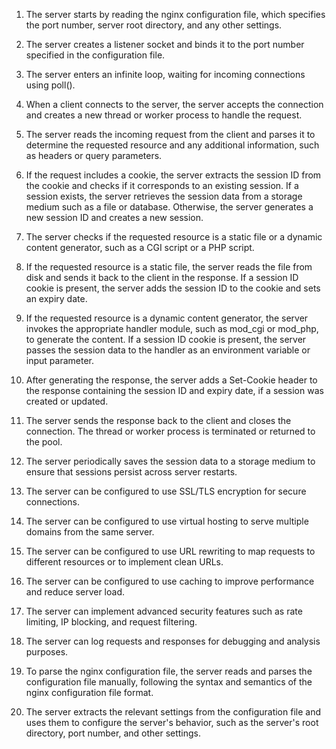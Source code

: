 1. The server starts by reading the nginx configuration file, which specifies 
the port number, server root directory, and any other settings.

2. The server creates a listener socket and binds it to the port number 
specified in the configuration file.

3. The server enters an infinite loop, waiting for incoming connections using 
poll().

4. When a client connects to the server, the server accepts the connection and 
creates a new thread or worker process to handle the request.

5. The server reads the incoming request from the client and parses it to 
determine the requested resource and any additional information, such as headers or query parameters.

6. If the request includes a cookie, the server extracts the session ID from 
the cookie and checks if it corresponds to an existing session. If a session exists, the server retrieves the session data from a storage medium such as a file or database. Otherwise, the server generates a new session ID and creates a new session.

7. The server checks if the requested resource is a static file or a dynamic 
content generator, such as a CGI script or a PHP script.

8. If the requested resource is a static file, the server reads the file from 
disk and sends it back to the client in the response. If a session ID cookie is present, the server adds the session ID to the cookie and sets an expiry date.

9. If the requested resource is a dynamic content generator, the server 
invokes the appropriate handler module, such as mod_cgi or mod_php, to generate the content. If a session ID cookie is present, the server passes the session data to the handler as an environment variable or input parameter.

10. After generating the response, the server adds a Set-Cookie header to the 
response containing the session ID and expiry date, if a session was created or updated.

11. The server sends the response back to the client and closes the connection. 
The thread or worker process is terminated or returned to the pool.

12. The server periodically saves the session data to a storage medium to 
ensure that sessions persist across server restarts.

13. The server can be configured to use SSL/TLS encryption for secure 
    connections.

14. The server can be configured to use virtual hosting to serve multiple 
domains from the same server.

15. The server can be configured to use URL rewriting to map requests to 
different resources or to implement clean URLs.

16. The server can be configured to use caching to improve performance and 
reduce server load.

17. The server can implement advanced security features such as rate limiting, 
IP blocking, and request filtering.

18. The server can log requests and responses for debugging and analysis 
    purposes.

19. To parse the nginx configuration file, the server reads and parses the 
configuration file manually, following the syntax and semantics of the nginx configuration file format.

20. The server extracts the relevant settings from the configuration file and 
uses them to configure the server's behavior, such as the server's root directory, port number, and other settings.
